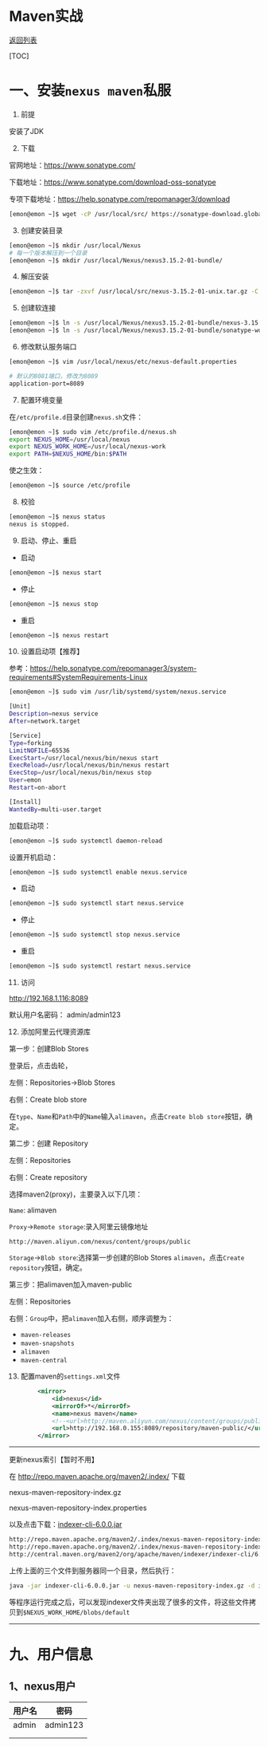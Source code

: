 # Maven实战

[返回列表](https://github.com/EmonCodingBackEnd/backend-tutorial)

[TOC]

# 一、安装`nexus maven`私服

1. 前提

安装了JDK

2. 下载

官网地址：https://www.sonatype.com/

下载地址：https://www.sonatype.com/download-oss-sonatype

专项下载地址：https://help.sonatype.com/repomanager3/download

```bash
[emon@emon ~]$ wget -cP /usr/local/src/ https://sonatype-download.global.ssl.fastly.net/repository/repositoryManager/3/nexus-3.15.2-01-unix.tar.gz
```

3. 创建安装目录

```bash
[emon@emon ~]$ mkdir /usr/local/Nexus
# 每一个版本解压到一个目录
[emon@emon ~]$ mkdir /usr/local/Nexus/nexus3.15.2-01-bundle/
```

4. 解压安装

```bash
[emon@emon ~]$ tar -zxvf /usr/local/src/nexus-3.15.2-01-unix.tar.gz -C /usr/local/Nexus/nexus3.15.2-01-bundle
```

5. 创建软连接

```bash
[emon@emon ~]$ ln -s /usr/local/Nexus/nexus3.15.2-01-bundle/nexus-3.15.2-01 /usr/local/nexus
[emon@emon ~]$ ln -s /usr/local/Nexus/nexus3.15.2-01-bundle/sonatype-work/nexus3/ /usr/local/nexus-work
```

6. 修改默认服务端口

```bash
[emon@emon ~]$ vim /usr/local/nexus/etc/nexus-default.properties 
```

```bash
# 默认的8081端口，修改为8089
application-port=8089
```

7. 配置环境变量

在`/etc/profile.d`目录创建`nexus.sh`文件：

```bash
[emon@emon ~]$ sudo vim /etc/profile.d/nexus.sh
export NEXUS_HOME=/usr/local/nexus
export NEXUS_WORK_HOME=/usr/local/nexus-work
export PATH=$NEXUS_HOME/bin:$PATH
```

使之生效：

```bash
[emon@emon ~]$ source /etc/profile
```

8. 校验

```bash
[emon@emon ~]$ nexus status
nexus is stopped.
```

9. 启动、停止、重启

- 启动

```bash
[emon@emon ~]$ nexus start
```

- 停止

```bash
[emon@emon ~]$ nexus stop
```

- 重启

```bash
[emon@emon ~]$ nexus restart
```

10. 设置启动项【推荐】

参考：https://help.sonatype.com/repomanager3/system-requirements#SystemRequirements-Linux

```bash
[emon@emon ~]$ sudo vim /usr/lib/systemd/system/nexus.service
```

```bash
[Unit]
Description=nexus service
After=network.target

[Service]
Type=forking
LimitNOFILE=65536
ExecStart=/usr/local/nexus/bin/nexus start
ExecReload=/usr/local/nexus/bin/nexus restart
ExecStop=/usr/local/nexus/bin/nexus stop
User=emon
Restart=on-abort

[Install]
WantedBy=multi-user.target
```

加载启动项：

```bash
[emon@emon ~]$ sudo systemctl daemon-reload
```

设置开机启动：

```bash
[emon@emon ~]$ sudo systemctl enable nexus.service
```

- 启动

```bash
[emon@emon ~]$ sudo systemctl start nexus.service
```

- 停止

```bash
[emon@emon ~]$ sudo systemctl stop nexus.service
```

- 重启

```bash
[emon@emon ~]$ sudo systemctl restart nexus.service
```

11. 访问

http://192.168.1.116:8089

默认用户名密码： admin/admin123

12. 添加阿里云代理资源库

第一步：创建Blob Stores

登录后，点击齿轮，

左侧：Repositories->Blob Stores

右侧：Create blob store

在`type`、`Name`和`Path`中的`Name`输入`alimaven`，点击`Create blob store`按钮，确定。

第二步：创建 Repository

左侧：Repositories

右侧：Create repository

选择maven2(proxy)，主要录入以下几项：

`Name`: alimaven

`Proxy`->`Remote storage`:录入阿里云镜像地址

```
http://maven.aliyun.com/nexus/content/groups/public
```

`Storage`->`Blob store`:选择第一步创建的Blob Stores `alimaven`，点击`Create repository`按钮，确定。

第三步：把alimaven加入maven-public

左侧：Repositories

右侧：`Group`中，把`alimaven`加入右侧，顺序调整为：

- `maven-releases`
- `maven-snapshots`
- `alimaven`
- `maven-central`

13. 配置maven的`settings.xml`文件

```xml
        <mirror>
            <id>nexus</id>
            <mirrorOf>*</mirrorOf>
            <name>nexus maven</name>
            <!--<url>http://maven.aliyun.com/nexus/content/groups/public</url>-->
            <url>http://192.168.0.155:8089/repository/maven-public/</url>
        </mirror>
```



---

更新nexus索引【暂时不用】

在 http://repo.maven.apache.org/maven2/.index/ 下载

nexus-maven-repository-index.gz

nexus-maven-repository-index.properties

以及点击下载：[indexer-cli-6.0.0.jar](http://central.maven.org/maven2/org/apache/maven/indexer/indexer-cli/6.0.0/indexer-cli-6.0.0.jar)

```bash
http://repo.maven.apache.org/maven2/.index/nexus-maven-repository-index.gz
http://repo.maven.apache.org/maven2/.index/nexus-maven-repository-index.properties
http://central.maven.org/maven2/org/apache/maven/indexer/indexer-cli/6.0.0/indexer-cli-6.0.0.jar
```

上传上面的三个文件到服务器同一个目录，然后执行：

```bash
java -jar indexer-cli-6.0.0.jar -u nexus-maven-repository-index.gz -d indexer
```

等程序运行完成之后，可以发现indexer文件夹出现了很多的文件，将这些文件拷贝到`$NEXUS_WORK_HOME/blobs/default`

---

# 九、用户信息

## 1、nexus用户

| 用户名 | 密码     |
| ------ | -------- |
| admin  | admin123 |
|        |          |
|        |          |

